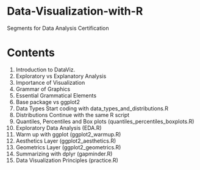 # Data-Visualization-with-R
Segments for Data Analysis Certification
# Contents
 1. Introduction to DataViz.
 2. Exploratory vs Explanatory Analysis
 3. Importance of Visualization 
 4. Grammar of Graphics
 5. Essential Grammatical Elements
 6. Base package vs ggplot2
 7. Data Types Start coding with data_types_and_distributions.R
 8. Distributions Continue with the same R script
 9. Quantiles, Percentiles and Box plots (quantiles_percentiles_boxplots.R)
 10. Exploratory Data Analysis (EDA.R)
 11. Warm up with ggplot (ggplot2_warmup.R)
 12. Aesthetics Layer (ggplot2_aesthetics.R)
 13. Geometrics Layer (ggplot2_geometrics.R)
 14. Summarizing with dplyr (gapminder.R)
 15. Data Visualization Principles (practice.R)
